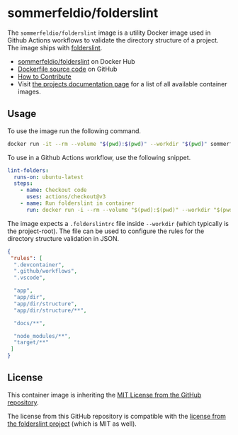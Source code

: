 # sommerfeldio/folderslint

The `sommerfeldio/folderslint` image is a utility Docker image used in Github Actions workflows to validate the directory structure of a project. The image ships with [folderslint](https://www.npmjs.com/package/folderslint).

- [sommerfeldio/folderslint](https://hub.docker.com/r/sommerfeldio/folderslint) on Docker Hub
- [Dockerfile source code](https://github.com/sommerfeld-io/container-images/tree/main/components/folderslint) on GitHub
- [How to Contribute](https://github.com/sommerfeld-io/.github/blob/main/docs/contribute.md)
- Visit [the projects documentation page](https://sommerfeld-io.github.io/container-images) for a list of all available container images.

## Usage

To use the image run the following command.

```bash
docker run -it --rm --volume "$(pwd):$(pwd)" --workdir "$(pwd)" sommerfeldio/folderslint:latest
```

To use in a Github Actions workflow, use the following snippet.

```yaml
lint-folders:
  runs-on: ubuntu-latest
  steps:
    - name: Checkout code
      uses: actions/checkout@v3
    - name: Run folderslint in container
      run: docker run -i --rm --volume "$(pwd):$(pwd)" --workdir "$(pwd)" sommerfeldio/folderslint:latest
```

The image expects a `.folderslintrc` file inside `--workdir` (which typically is the project-root). The file can be used to configure the rules for the directory structure validation in JSON.

```json
{
 "rules": [
  ".devcontainer",
  ".github/workflows",
  ".vscode",

  "app",
  "app/dir",
  "app/dir/structure",
  "app/dir/structure/**",

  "docs/**",

  "node_modules/**",
  "target/**"
 ]
}
```

## License

This container image is inheriting the [MIT License from the GitHub repository](ttps://sommerfeld-io.github.io/container-images/license).

The license from this GitHub repository is compatible with the [license from the folderslint project](https://github.com/denisraslov/folderslint/blob/master/LICENSE) (which is MIT as well).

<!-- !    DO NOT EDIT DIRECTLY !!!!!                                          -->
<!-- !    File is auto-generated by pipeline                                   ->
<!-- !    Contents are based on README files in components/<THE_IMAGE> dir    -->
